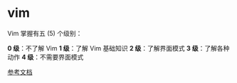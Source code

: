 # vim

Vim 掌握有五 (5) 个级别：

**0 级**：不了解 Vim
**1 级**：了解 Vim 基础知识
**2 级**：了解界面模式
**3 级**：了解各种动作
**4 级**：不需要界面模式

<!-- ## VIM 有四个模式

- 正常模式 (Normal-mode)
- 插入模式 (Insert-mode)
- 命令模式 (Command-mode)
- 可视模式 (Visual-mode)

## 3.配置

.vimrc是vim的配置文件

家目录下的.vimrc是当前用户的配置

/etc/vim/vimrc 是所有用户都共用的配置

例如：设置语法高亮，设置显示行号

vim ~/.vimrc

```shell
synctx on
set number
```

vim还有很多有趣的配置，这里不一一列举。

## 4.vim作为语言

## 5.使用文件

## 6.搜索文本

## 7.移动文本

## 8.更改文本

## 9.删除文本

## 10.撤销和恢复

## 11.重复操作

## 12.复制和粘贴

## 13.拼写检查

## 14.替换文本

## 15.使事情可重复

## 16.文本对象

## 17.可视化模式

## 使用宏

## 删除尾随空格

## 更改文件类型

## 包装内容

## 概括 -->

[参考文档](https://zhuanlan.zhihu.com/p/68111471)

